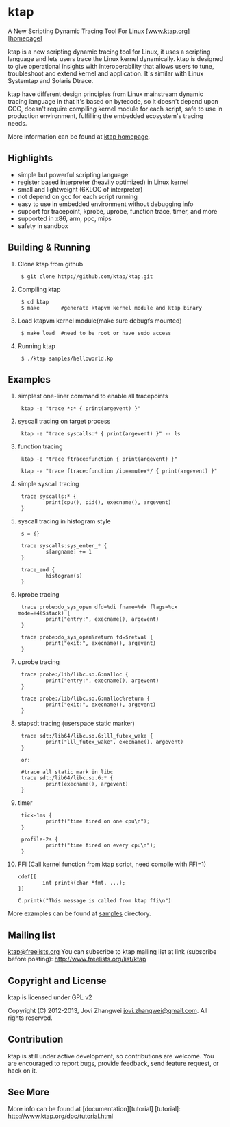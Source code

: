 # ktap

A New Scripting Dynamic Tracing Tool For Linux
[www.ktap.org][homepage]

ktap is a new scripting dynamic tracing tool for Linux,
it uses a scripting language and lets users trace the Linux kernel dynamically.
ktap is designed to give operational insights with interoperability
that allows users to tune, troubleshoot and extend kernel and application.
It's similar with Linux Systemtap and Solaris Dtrace.

ktap have different design principles from Linux mainstream dynamic tracing
language in that it's based on bytecode, so it doesn't depend upon GCC,
doesn't require compiling kernel module for each script, safe to use in
production environment, fulfilling the embedded ecosystem's tracing needs.

More information can be found at [ktap homepage][homepage].

[homepage]: http://www.ktap.org

## Highlights

  * simple but powerful scripting language
  * register based interpreter (heavily optimized) in Linux kernel
  * small and lightweight (6KLOC of interpreter)
  * not depend on gcc for each script running
  * easy to use in embedded environment without debugging info
  * support for tracepoint, kprobe, uprobe, function trace, timer, and more
  * supported in x86, arm, ppc, mips
  * safety in sandbox

## Building & Running

1. Clone ktap from github

        $ git clone http://github.com/ktap/ktap.git

2. Compiling ktap

        $ cd ktap
        $ make       #generate ktapvm kernel module and ktap binary

3. Load ktapvm kernel module(make sure debugfs mounted)

        $ make load  #need to be root or have sudo access

4. Running ktap

        $ ./ktap samples/helloworld.kp


## Examples

1. simplest one-liner command to enable all tracepoints

        ktap -e "trace *:* { print(argevent) }"

2. syscall tracing on target process

        ktap -e "trace syscalls:* { print(argevent) }" -- ls

3. function tracing

        ktap -e "trace ftrace:function { print(argevent) }"

        ktap -e "trace ftrace:function /ip==mutex*/ { print(argevent) }"

4. simple syscall tracing

        trace syscalls:* {
                print(cpu(), pid(), execname(), argevent)
        }

5. syscall tracing in histogram style

        s = {}

        trace syscalls:sys_enter_* {
                s[argname] += 1
        }

        trace_end {
                histogram(s)
        }

6. kprobe tracing

        trace probe:do_sys_open dfd=%di fname=%dx flags=%cx mode=+4($stack) {
                print("entry:", execname(), argevent)
        }

        trace probe:do_sys_open%return fd=$retval {
                print("exit:", execname(), argevent)
        }

7. uprobe tracing

        trace probe:/lib/libc.so.6:malloc {
                print("entry:", execname(), argevent)
        }

        trace probe:/lib/libc.so.6:malloc%return {
                print("exit:", execname(), argevent)
        }

8. stapsdt tracing (userspace static marker)

        trace sdt:/lib64/libc.so.6:lll_futex_wake {
                print("lll_futex_wake", execname(), argevent)
        }

        or:

        #trace all static mark in libc
        trace sdt:/lib64/libc.so.6:* {
                print(execname(), argevent)
        }

9. timer

        tick-1ms {
                printf("time fired on one cpu\n");
        }

        profile-2s {
                printf("time fired on every cpu\n");
        }

10. FFI (Call kernel function from ktap script, need compile with FFI=1)

        cdef[[
                int printk(char *fmt, ...);
        ]]

        C.printk("This message is called from ktap ffi\n")

More examples can be found at [samples][samples_dir] directory.

[samples_dir]: https://github.com/ktap/ktap/tree/master/samples

## Mailing list

ktap@freelists.org
You can subscribe to ktap mailing list at link (subscribe before posting):
http://www.freelists.org/list/ktap


## Copyright and License

ktap is licensed under GPL v2

Copyright (C) 2012-2013, Jovi Zhangwei <jovi.zhangwei@gmail.com>.
All rights reserved.


## Contribution

ktap is still under active development, so contributions are welcome.
You are encouraged to report bugs, provide feedback, send feature request,
or hack on it.


## See More

More info can be found at [documentation][tutorial]
[tutorial]: http://www.ktap.org/doc/tutorial.html

